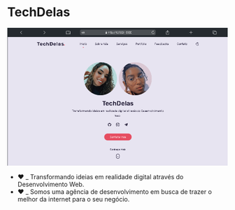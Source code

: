 # TechDelas

<img src="./assets/preview/home.png">
<br>

- ❤️ _ Transformando ideias em realidade digital através do Desenvolvimento Web.
- ❤️ _ Somos uma agência de desenvolvimento em busca de trazer o melhor da internet para o seu negócio.
